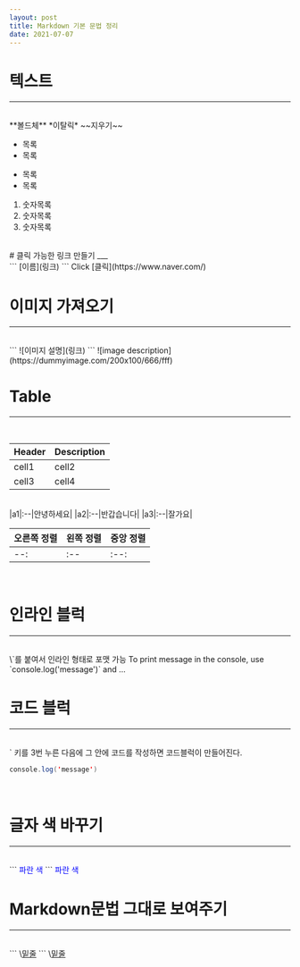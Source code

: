 ```yaml
---
layout: post
title: Markdown 기본 문법 정리
date: 2021-07-07
---
```


# 텍스트  
___
<br/>
**볼드체**  
*이탈릭*  
~~지우기~~  


* 목록
* 목록

- 목록
- 목록

1. 숫자목록
2. 숫자목록
3. 숫자목록

<br/>
# 클릭 가능한 링크 만들기
___
<br/>
```
[이름](링크)
```
Click [클릭](https://www.naver.com/)  
<br/>

# 이미지 가져오기
___
<br/>
```
![이미지 설명](링크)
```
![image description](https://dummyimage.com/200x100/666/fff)  
<br/>

# Table
___
<br/>

|Header|Description|
|:--|:--|
|cell1|cell2|
|cell3|cell4|

<br/>
|a1|:--|안녕하세요|
|a2|:--|반갑습니다|
|a3|:--|잘가요|

|오른쪽 정렬|왼쪽 정렬|중앙 정렬|
|:--|:--|:--|
|\--:|\:--|\:--:|

<br/>

# 인라인 블럭
___
<br/>
\`를 붙여서 인라인 형태로 포맷 가능  
To print message in the console, use `console.log('message')` and ...  
<br/>

# 코드 블럭
___
<br/>
` 키를 3번 누른 다음에 그 안에 코드를 작성하면 코드블럭이 만들어진다.  

```java
console.log('message')
```
<br/>


# 글자 색 바꾸기
___
<br/>
```
<span style="color:blue">파란 색</span>
```
<span style="color:blue">파란 색</span>  
<br/>


# Markdown문법 그대로 보여주기
___
<br/>
```
\<u>밑줄</u>
```
\<u>밑줄</u>  
<br/>

